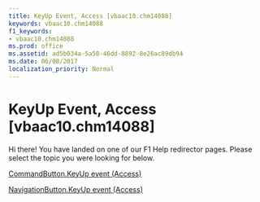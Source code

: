 ```yaml
---
title: KeyUp Event, Access [vbaac10.chm14088]
keywords: vbaac10.chm14088
f1_keywords:
- vbaac10.chm14088
ms.prod: office
ms.assetid: ad5b034a-5a58-46dd-8892-8e26ac89db94
ms.date: 06/08/2017
localization_priority: Normal
---
```



# KeyUp Event, Access [vbaac10.chm14088]

Hi there! You have landed on one of our F1 Help redirector pages. Please select the topic you were looking for below.

[CommandButton.KeyUp event (Access)](http://msdn.microsoft.com/library/6466c06a-d3fc-8187-82dd-7a5c332049a3%28Office.15%29.aspx)

[NavigationButton.KeyUp event (Access)](http://msdn.microsoft.com/library/65461552-5178-0b71-e82d-a48e98f2cbef%28Office.15%29.aspx)


